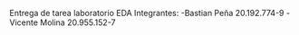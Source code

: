 Entrega de tarea laboratorio EDA Integrantes: -Bastian Peña 20.192.774-9 -Vicente Molina 20.955.152-7
